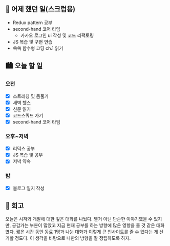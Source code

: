 ## 🌃 어제 했던 일(스크럼용)

- Redux pattern 공부
- second-hand 코어 타임
  - 카카오 로그인 ui 작성 및 코드 리팩토링
- JS 복습 및 구현 연습
- 쏙쏙 함수형 코딩 ch.1 읽기

## 🏙️ 오늘 할 일

### 오전

- [x] 스트레칭 및 몸풀기
- [x] 새벽 헬스
- [x] 신문 읽기
- [x] 코드스쿼드 가기
- [x] second-hand 코어 타임

### 오후~저녁

- [x] 리덕스 공부
- [x] JS 복습 및 공부
- [x] 저녁 약속

### 밤

- [x] 블로그 일지 작성

## 🌆 회고

오늘은 시저와 개발에 대한 깊은 대화를 나눴다. 별거 아닌 단순한 이야기였을 수 있지만, 공감가는 부분이 많았고 지금 현재 공부를 하는 방향에 많은 영향을 줄 것 같은
대화였다. 짧은 시간 동안 동료 1명과 나눈 대화가 이렇게 큰 인사이트를 줄 수 있다는 게 신기할 정도다. 이 생각을 바탕으로 나만의 방향을 잘 정립하도록 하자.